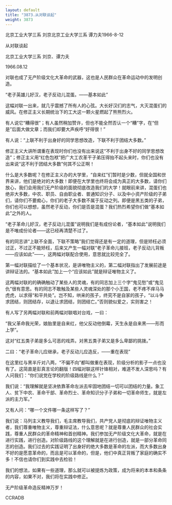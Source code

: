 ```yaml
---
layout: default
title: "3873.从对联谈起"
weight: 3873
---
```


北京工业大学三系  刘京北京工业大学三系  谭力夫1966-8-12

从对联谈起

北京工业大学三系  刘京、谭力夫

1966.08.12

对联也成了无产阶级文化大革命的武器，这也是人民群众在革命运动中的发明创造。

“老子英雄儿好汉，老子反动儿混蛋。――基本如此”

这幅对联一出来，就几乎震撼了所有人的心弦。大长好汉们的志气，大灭混蛋们的威风。在修正主义长期统治下的工大这一颗火星燃起了熊熊烈火。

有人说它“糟得很”；有人虽然稍加赞许，但也不能全然否认一个“糟”字，在“但是”后面大做文章；而我们却要大声疾呼“好得很！”

有人说：“上联不利于出身好的同学思想改造，下联不利于团结大多数。”

修正主义大讲所谓重在表现时你们也没有出来说这“不利于出身不好的同学思想改造”；修正主义用“红色包袱”把广大工农革干子弟压得抬不起头来时，你们也没有出来说“这不利于团结大多数”何其不公正啊！

什么是大多数呢？在修正主义办的大学里，“自来红”们暂时是少数，但就全国和世界来讲，他们是绝对的大多数！即便在大学里也终将会成为真正的大多数，请你们放心，我们会用我们无产阶级的面貌彻底改造我们的大学！就眼前来讲，混蛋们也绝非大多数，中农、职员、自由职业者、普通知识分子、以及中小资产阶级的子弟们，请你们不要痴心，你们的老子大多数不属于反动之列。即便是黑五类的子弟，你们也可以想想，虽然老子反动，你们是否是混蛋？我们热烈希望你们做“基本如此”之外的人。

“老子革命儿好汉，老子反动儿混蛋”说明我们是有成份论者，“基本如此”说明我们是不唯成份论者――这已经再清楚不过了。

有的同志讲“上联不全面，下联不策略”我们觉得还是有一定的道理，但是矫枉必须过正，不过正不能矫枉，后来又产生一幅对联“老子革命儿接班，老子反动儿背叛――应该如此”――，这两幅对联配合使用，意思就比较完全了。

第一幅对联描绘了一个基本状况，是讲唯物主义的，第二幅对联指出了发展前途是讲辩证法的。“基本如此”加上一个“应该如此”就是辩证唯物主义了。

这两幅对联的的确确触动了某些人的灵魂，有的同志加上三个字“鬼见愁”或“鬼见仇”很有意思。有的同志不敢触及某些人灵魂深处的那个小王国，老不疼不痒马马虎虎，以求得“和平共处”。岂不知，哄来的孩子，终究不是自家的孩子，“以斗争求团结，则团结存，以退让求团结，则团结亡。”否则貌似爱之，实则害之！

有人写了另两幅对联和前两幅对联唱对台戏，一曰：

“我父革命我光荣，娘胎里是自来红，他父反动他倒霉，天生永是自来黑――形而上学”。

这对“红五类子弟是多么可恶的戏弄。对黑五类子弟又是多么卑鄙的挑拨。”

二曰：“老子革命儿应继承，老子反动儿应造反，――重在表现”

在这里红与黑半斤对八两，“不偏不向”都叫做重在表现，阶级分析的影子一点也没有了。这简直是彭真言论的翻版！四幅对联这样针锋相对，难道不发人深思吗？有人问我们：“你们说党在学校的阶级路线是什么？”

我们说：“我理解就是坚决依靠革命左派去牢固地团结一切可以团结的力量。象工人、贫下中农、革命干部、革命烈士、革命知识分子子弟和一切革命师生，就是左派的主力军。”

又有人问：“哪一个文件哪一条这样写了？”

我们说：马列主义教导我们，毛主席教导我们，共产党人是彻底的辩证唯物主义者，我们尊重唯物主义，尊重辩证法，什么意思呢？就是尊重人民群众的社会实践，尊重人民群众的革命精神和首创精神。我们参加无产阶级文化大革命，就是在进行实践，进行创造。对阶级路线的这个理解就是在进行创造，就是一部分革命同志的创造。我们过去的实践证明了出身好的绝大多数是革命的左派，而大多数出身不好的是愿意革命的，而且是可以革命的，但是，他们中真正背叛了家庭的确实不多！不信也请你们到实践中去检验！

我们的想法，如果有一些道理，那么就可以被提炼为政策，成为将来的本本和条条的内容，如果不对，我们将在实践中修正。

无产阶级革命造反精神万岁！

CCRADB

